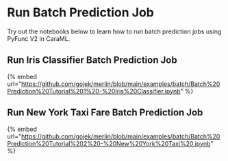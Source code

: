 # Run Batch Prediction Job

Try out the notebooks below to learn how to run batch prediction jobs using PyFunc V2 in CaraML.

## Run Iris Classifier Batch Prediction Job

{% embed url="https://github.com/gojek/merlin/blob/main/examples/batch/Batch%20Prediction%20Tutorial%201%20-%20Iris%20Classifier.ipynb" %}

## Run New York Taxi Fare Batch Prediction Job

{% embed url="https://github.com/gojek/merlin/blob/main/examples/batch/Batch%20Prediction%20Tutorial%202%20-%20New%20York%20Taxi%20.ipynb" %}
